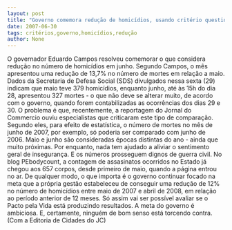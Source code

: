```yaml
---
layout: post
title: "Governo comemora redução de homicídios, usando critério questionável "
date: 2007-06-30
tags: critérios,governo,homicídios,redução
author: None
---
```

O&nbsp;governador Eduardo Campos resolveu comemorar o que considera redu&ccedil;&atilde;o no n&uacute;mero de homic&iacute;dios em junho. Segundo Campos, o m&ecirc;s apresentou uma redu&ccedil;&atilde;o de 13,7% no n&uacute;mero de mortes em rela&ccedil;&atilde;o a maio. 
Dados da Secretaria de Defesa Social (SDS) divulgados nessa sexta (29) indicam que maio teve 379 homic&iacute;dios, enquanto junho, at&eacute; &agrave;s 15h do dia 28, apresentou 327 mortes - o que n&atilde;o deve se alterar muito, de acordo com o governo, quando forem contabilizadas as ocorr&ecirc;ncias dos dias 29 e 30. 
O problema &eacute; que, recentemente, a reportagem do Jornal do Commercio ouviu especialistas que criticaram&nbsp;este tipo de&nbsp;compara&ccedil;&atilde;o. Segundo eles, para efeito de estat&iacute;stica, o n&uacute;mero de mortes no m&ecirc;s de junho de 2007, por exemplo,&nbsp;s&oacute; poderia ser comparado com junho de 2006.&nbsp;Maio e junho s&atilde;o consideradas &eacute;pocas distintas do ano - ainda que muito pr&oacute;ximas.
Por enquanto, nada tem ajudado a aliviar o sentimento geral de inseguran&ccedil;a. E os n&uacute;meros prosseguem dignos de guerra civil. No blog PEbodycount, a contagem de assasinatos ocorridos no Estado j&aacute; chegou aos 657 corpos, desde primeiro de maio, quando a p&aacute;gina entrou no ar.
De qualquer modo, o que importa &eacute; o governo continuar focado na meta que a pr&oacute;pria gest&atilde;o estabeleceu de conseguir uma redu&ccedil;&atilde;o de 12% no n&uacute;mero de homic&iacute;dios entre maio de 2007 e abril de 2008, em rela&ccedil;&atilde;o ao per&iacute;odo anterior de 12 meses. S&oacute;&nbsp;assim vai ser poss&iacute;vel avaliar&nbsp;se&nbsp;o Pacto pela Vida est&aacute; produzindo resultados.
A meta do governo &eacute; ambiciosa. E, certamente, ningu&eacute;m de bom senso est&aacute; torcendo contra.
(Com a Editoria de Cidades do JC) 
